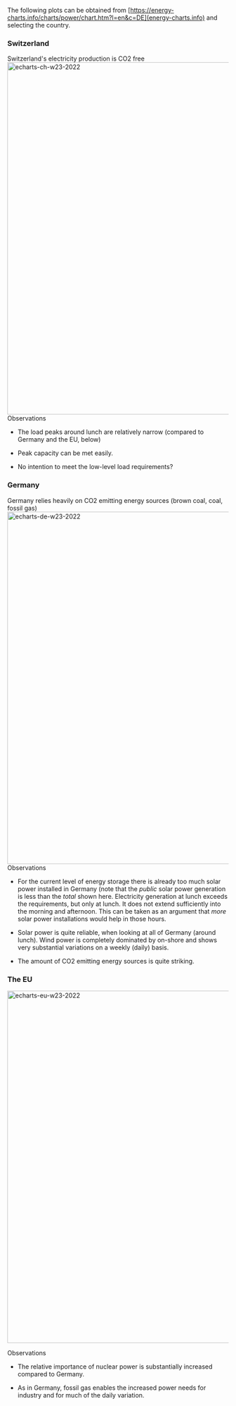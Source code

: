 The following plots can be obtained from [https://energy-charts.info/charts/power/chart.htm?l=en&c=DE](energy-charts.info) and selecting the country.

### Switzerland
Switzerland's electricity production is CO2 free
<img width="800" alt="echarts-ch-w23-2022" src="https://user-images.githubusercontent.com/5073648/178506577-bee106d9-c0b5-43c3-95e1-bed2f02d9002.png">
Observations

* The load peaks around lunch are relatively narrow (compared to Germany and the EU, below)

* Peak capacity can be met easily.

* No intention to meet the low-level load requirements?


### Germany 
Germany relies heavily on CO2 emitting energy sources (brown coal, coal, fossil gas)
<img width="800" alt="echarts-de-w23-2022" src="https://user-images.githubusercontent.com/5073648/178506650-3120e327-516a-41de-a2bd-a92460b62889.png">
Observations

* For the current level of energy storage there is already too much solar power installed in Germany (note that the *public* solar power generation is less than the *total* shown here. Electricity generation at lunch exceeds the requirements, but only at lunch. It does not extend sufficiently into the morning and afternoon. This can be taken as an argument that *more* solar power installations would help in those hours. 

* Solar power is quite reliable, when looking at all of Germany (around lunch). Wind power is completely dominated by on-shore and shows very substantial variations on a weekly (daily) basis. 

* The amount of CO2 emitting energy sources is quite striking.

### The EU 
<img width="800" alt="echarts-eu-w23-2022" src="https://user-images.githubusercontent.com/5073648/178506618-37ff97e1-c53c-480e-b80f-cba18ec8e0ac.png">

Observations

* The relative importance of nuclear power is substantially increased compared to Germany.

* As in Germany, fossil gas enables the increased power needs for industry and for much of the daily variation.
